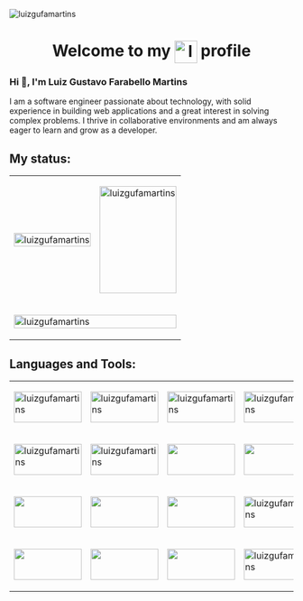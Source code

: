 <p><img src="https://camo.githubusercontent.com/12e5f2b182da4b52850b29bb09e8ba3e92b0ac2c0bd121de7dfcbb291fbbd525/68747470733a2f2f692e70696e696d672e636f6d2f6f726967696e616c732f37372f63612f61332f37376361613332383834643733356434333961646534356261333766656166322e676966" alt="luizgufamartins" /></p>

<h1 align="center"> Welcome to my <img align="center" height="40" src="https://img.shields.io/badge/GitHub-100000?style=for-the-badge&logo=github&logoColor=white" alt="luizgufamartins"/> profile</h1>

<h3 align="left"> Hi 👋, I'm Luiz Gustavo Farabello Martins</h3>

<p align="left">I am a software engineer passionate about technology, with solid experience in building web applications and a great interest in solving complex problems. I thrive in collaborative environments and am always eager to learn and grow as a developer.</p>


<h2 align="left">My status:</h2>

<div align="center">
  <table>
    <tr>
      <td>
        <p><img width="100%" height="100%" src="https://github-readme-stats.vercel.app/api?username=luizgufamartins&show_icons=true&locale=en&theme=dark" alt="luizgufamartins" /></p>
      </td>
      <td>
        <p><img width="100%" height="190" src="https://github-readme-stats.vercel.app/api/top-langs?username=luizgufamartins&show_icons=true&locale=en&layout=compact&theme=dark" alt="luizgufamartins" /></p>
      </td>
    </tr>
    <tr>
      <td colspan="2">
        <p><img width="100%" src="https://github-readme-streak-stats.herokuapp.com/?user=luizgufamartins&theme=dark" alt="luizgufamartins" /></p>
      </td>
    </tr>
  </table>
</div>

<h2 align="left">Languages and Tools:</h2>

 <table align="center">
  <tr>
    <td>
      <p><img align="center" width="100%" height="55em" src="https://img.shields.io/badge/Spring-6DB33F?style=for-the-badge&logo=spring&logoColor=white" alt="luizgufamartins"/></p>
    </td>
    <td>
      <p><img align="center" width="100%" height="55em" src="https://img.shields.io/badge/Angular-DD0031?style=for-the-badge&logo=angular&logoColor=white" alt="luizgufamartins"/></p>
    </td>
    <td>
      <p><img align="center" width="100%" height="55em" src="https://img.shields.io/badge/Amazon_AWS-E47911?style=for-the-badge&logo=amazon-aws&logoColor=white" alt="luizgufamartins"/></p>
    </td>
    <td>
      <p><img align="center" width="100%" height="55em" src="https://img.shields.io/badge/Java-C74634?style=for-the-badge&logo=openjdk&logoColor=white" alt="luizgufamartins"/></p>
    </td>    
  </tr>
  <tr>
    <td>
      <p><img align="center" width="100%" height="55em" src="https://img.shields.io/badge/React-20232A?style=for-the-badge&logo=react&logoColor=61DAFB" alt="luizgufamartins"/></p>
    </td>
    <td>
      <p><img align="center" width="100%" height="55em" src="https://img.shields.io/badge/Express.js-404D59?style=for-the-badge" alt="luizgufamartins"/></p>
    </td>
    <td>
      <p><img align="center" width="100%" height="55em" src="https://img.shields.io/badge/Node.js-43853D?style=for-the-badge&logo=node.js&logoColor=white"/></p>
    </td>
    <td>
      <p><img align="center" width="100%" height="55em" src="https://img.shields.io/badge/JavaScript-323330?style=for-the-badge&logo=javascript&logoColor=F7DF1E"/></p>
    </td>
  </tr>
  <tr>
    <td>
      <p><img align="center" width="100%" height="55em" src="https://img.shields.io/badge/TypeScript-007ACC?style=for-the-badge&logo=typescript&logoColor=white"/></p>
    </td>
    <td>
      <p><img align="center" width="100%" height="55em" src="https://img.shields.io/badge/HTML5-E34F26?style=for-the-badge&logo=html5&logoColor=white"/></p>
    </td>
    <td>
      <p><img align="center" width="100%" height="55em" src="https://img.shields.io/badge/CSS3-1572B6?style=for-the-badge&logo=css3&logoColor=white"/></p>
    </td>
    <td>
      <p><img align="center" width="100%" height="55em" src="https://img.shields.io/badge/MySQL-00000F?style=for-the-badge&logo=mysql&logoColor=white" alt="luizgufamartins"/></p>
    </td>
  </tr>
   <tr>
    <td>
      <p><img align="center" width="100%" height="55em" src="https://img.shields.io/badge/Jenkins-fff0db?style=for-the-badge&logo=jenkins&logoColor=black"/></p>
    </td>
    <td>
      <p><img align="center" width="100%" height="55em" src="https://img.shields.io/badge/PostgreSQL-316192?style=for-the-badge&logo=postgresql&logoColor=whitee"/></p>
    </td>
    <td>
      <p><img align="center" width="100%" height="55em" src="https://img.shields.io/badge/MongoDB-4EA94B?style=for-the-badge&logo=mongodb&logoColor=white"/></p>
    </td>
    <td>
      <p><img align="center" width="100%" height="55em" src="https://img.shields.io/badge/Docker-0db7ed?style=for-the-badge&logo=docker&logoColor=white" alt="luizgufamartins"/></p>
    </td>
  </tr>
</table>
